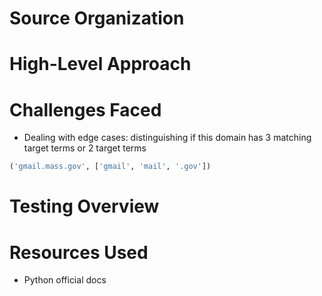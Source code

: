 # Source Organization 
# High-Level Approach
# Challenges Faced 
- Dealing with edge cases: distinguishing if this domain has 3 matching target terms or 2 target terms
```python
('gmail.mass.gov', ['gmail', 'mail', '.gov'])
```
# Testing Overview
# Resources Used 
- Python official docs 